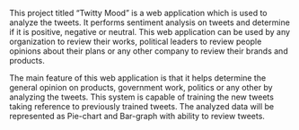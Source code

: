   This project titled “Twitty Mood” is a web application which is used to analyze the tweets. It performs sentiment analysis on tweets and determine if it is positive, negative or neutral. This web application can be used by any organization to review their works, political leaders to review people opinions about their plans or any other company to review their brands and products.

  The main feature of this web application is that it helps determine the general opinion on products, government work, politics or any other by analyzing the tweets. This system is capable of training the new tweets taking reference to previously trained tweets. The analyzed data will be represented as Pie-chart and Bar-graph with ability to review tweets.
